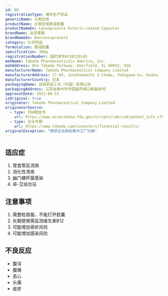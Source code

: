 ```yaml
---
id: 88
registrationType: 境外生产药品
genericName: 兰索拉唑
productName: 兰索拉唑肠溶胶囊
productNameEn: Lansoprazole Enteric-coated Capsules
brandName: 达克普隆
brandNameEn: Dexlansoprazole
category: 化学药品
formulation: 肠溶胶囊
specification: 30mg
registrationNumber: 国药准字HJ20210145
mahName: Takeda Pharmaceuticals America, Inc.
mahAddress: One Takeda Parkway, Deerfield, IL 60015, USA
manufacturerName: Takeda Pharmaceutical Company Limited
manufacturerAddress: 17-85, Jusohonmachi 2-chome, Yodogawa-ku, Osaka, Japan
manufacturerCountry: 日本
packagingName: 武田药品工业（中国）有限公司
packagingAddress: 江苏省泰州市中国医药城口泰路88号
approvalDate: 2021-06-15
isOriginal: true
originator: Takeda Pharmaceutical Company Limited
originatorSource:
  - type: FDA橙皮书
    url: https://www.accessdata.fda.gov/scripts/cder/ob/patent_info.cfm?Product_No=001&Appl_No=020406
  - type: 企业年报
    url: https://www.takeda.com/investors/financial-results/
originalException: "原研企业授权泰州工厂分装"
---
```


## 适应症

1. 胃食管反流病
2. 消化性溃疡
3. 幽门螺杆菌感染
4. 卓-艾综合征

## 注意事项

1. 需整粒吞服，不能打开胶囊
2. 长期使用需监测维生素B12
3. 可能增加骨折风险
4. 可能增加感染风险

## 不良反应

- 腹泻
- 腹痛
- 恶心
- 头痛
- 皮疹 
